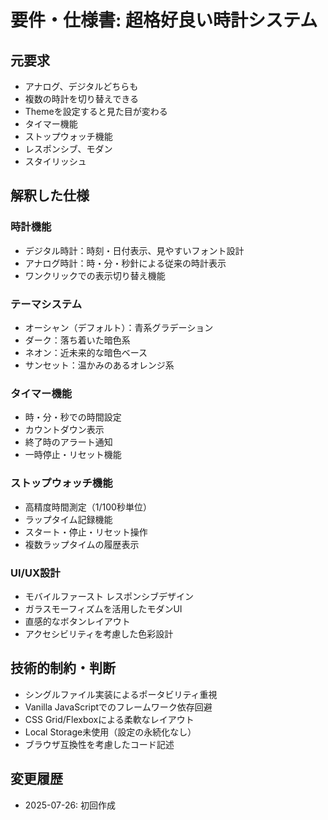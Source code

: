 # 要件・仕様書: 超格好良い時計システム

## 元要求
- アナログ、デジタルどちらも
- 複数の時計を切り替えできる
- Themeを設定すると見た目が変わる
- タイマー機能
- ストップウォッチ機能
- レスポンシブ、モダン
- スタイリッシュ

## 解釈した仕様
### 時計機能
- デジタル時計：時刻・日付表示、見やすいフォント設計
- アナログ時計：時・分・秒針による従来の時計表示
- ワンクリックでの表示切り替え機能

### テーマシステム
- オーシャン（デフォルト）：青系グラデーション
- ダーク：落ち着いた暗色系
- ネオン：近未来的な暗色ベース
- サンセット：温かみのあるオレンジ系

### タイマー機能
- 時・分・秒での時間設定
- カウントダウン表示
- 終了時のアラート通知
- 一時停止・リセット機能

### ストップウォッチ機能
- 高精度時間測定（1/100秒単位）
- ラップタイム記録機能
- スタート・停止・リセット操作
- 複数ラップタイムの履歴表示

### UI/UX設計
- モバイルファースト レスポンシブデザイン
- ガラスモーフィズムを活用したモダンUI
- 直感的なボタンレイアウト
- アクセシビリティを考慮した色彩設計

## 技術的制約・判断
- シングルファイル実装によるポータビリティ重視
- Vanilla JavaScriptでのフレームワーク依存回避
- CSS Grid/Flexboxによる柔軟なレイアウト
- Local Storage未使用（設定の永続化なし）
- ブラウザ互換性を考慮したコード記述

## 変更履歴
- 2025-07-26: 初回作成